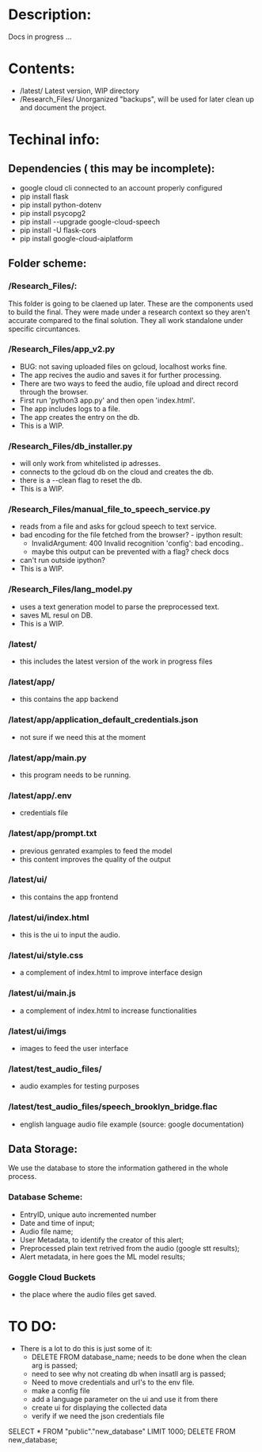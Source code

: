 # Description:
Docs in progress ...

# Contents:
- /latest/ Latest version, WIP directory
- /Research_Files/ Unorganized "backups", will be used for later clean up and document the project.

# Techinal info:
## Dependencies ( this may be incomplete):
- google cloud cli connected to an account properly configured
- pip install flask
- pip install python-dotenv
- pip install psycopg2
- pip install --upgrade google-cloud-speech
- pip install -U flask-cors
- pip install google-cloud-aiplatform

## Folder scheme:
### /Research_Files/:
This folder is going to be claened up later.
These are the components used to build the final.
They were made under a research context so they aren't accurate compared to the final solution.
They all work standalone under specific circuntances.

### /Research_Files/app_v2.py
- BUG: not saving uploaded files on gcloud, localhost works fine.
- The app recives the audio and saves it for further processing.
- There are two ways to feed the audio, file upload and direct record through the browser.
- First run 'python3 app.py' and then open 'index.html'.
- The app includes logs to a file.
- The app creates the entry on the db.
- This is a WIP.

### /Research_Files/db_installer.py
- will only work from whitelisted ip adresses.
- connects to the gcloud db on the cloud and creates the db.
- there is a --clean flag to reset the db.
- This is a WIP.

### /Research_Files/manual_file_to_speech_service.py
- reads from a file and asks for gcloud speech to text service.
- bad encoding for the file fetched from the browser? - ipython result:
	- InvalidArgument: 400 Invalid recognition 'config': bad encoding..
	- maybe this output can be prevented with a flag? check docs
- can't run outside ipython? 
- This is a WIP.

### /Research_Files/lang_model.py
- uses a text generation model to parse the preprocessed text.
- saves ML resul on DB.
- This is a WIP.

### /latest/
- this includes the latest version of the work in progress files

### /latest/app/
- this contains the app backend
### /latest/app/application_default_credentials.json
- not sure if we need this at the moment
### /latest/app/main.py
- this program needs to be running.
### /latest/app/.env
- credentials file
### /latest/app/prompt.txt
- previous genrated examples to feed the model
- this content improves the quality of the output

### /latest/ui/
- this contains the app frontend
### /latest/ui/index.html
- this is the ui to input the audio.
### /latest/ui/style.css
- a complement of index.html to improve interface design
### /latest/ui/main.js
- a complement of index.html to increase functionalities
### /latest/ui/imgs
- images to feed the user interface

### /latest/test_audio_files/
- audio examples for testing purposes
### /latest/test_audio_files/speech_brooklyn_bridge.flac
- english language audio file example (source: google documentation)

## Data Storage:
We use the database to store the information gathered in the whole process.

### Database Scheme:
- EntryID, unique auto incremented number
- Date and time of input;
- Audio file name;
- User Metadata, to identify the creator of this alert;
- Preprocessed plain text retrived from the audio (google stt results);
- Alert metadata, in here goes the ML model results;

### Goggle Cloud Buckets
- the place where the audio files get saved.

# TO DO:
- There is a lot to do this is just some of it:
	- DELETE FROM database_name; needs to be done when the clean arg is passed;
	- need to see why not creating db when insatll arg is passed;
	- Need to move credentials and url's to the env file.
	- make a config file
	- add a language parameter on the ui and use it from there
	- create ui for displaying the collected data
	- verify if we need the json credentials file

SELECT * FROM "public"."new_database" LIMIT 1000;
DELETE FROM new_database;